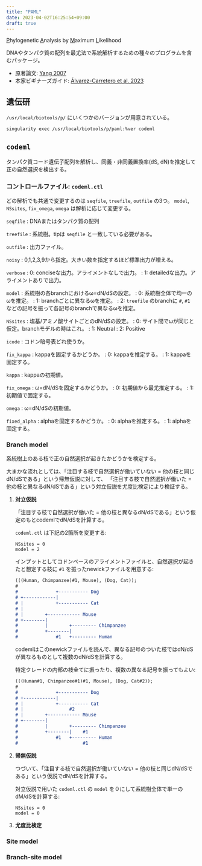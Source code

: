 ```yaml
---
title: "PAML"
date: 2023-04-02T16:25:54+09:00
draft: true
---
```


<u>P</u>hylogenetic <u>A</u>nalysis by <u>M</u>aximum <u>L</u>ikelihood

DNAやタンパク質の配列を最尤法で系統解析するための種々のプログラムを含むパッケージ。

- 原著論文: [Yang 2007](https://doi.org/10.1093/molbev/msm088)
- 本家ビギナーズガイド: [Álvarez-Carretero et al. 2023](https://doi.org/10.1093/molbev/msad041)


## 遺伝研

`/usr/local/biotools/p/` にいくつかのバージョンが用意されている。

```sh
singularity exec /usr/local/biotools/p/paml:%ver codeml
```

## `codeml`

タンパク質コード遺伝子配列を解析し、同義・非同義置換率(dS, dN)を推定して正の自然選択を検出する。

### コントロールファイル: `codeml.ctl`

どの解析でも共通で変更するのは `seqfile`, `treefile`, `outfile` の3つ。
`model`, `NSsites`, `fix_omega`, `omega` は解析に応じて変更する。

`seqfile`
:	DNAまたはタンパク質の配列

`treefile`
:	系統樹。tipは `seqfile` と一致している必要がある。

`outfile`
:	出力ファイル。

`noisy`
:	0,1,2,3,9から指定。大きい数を指定するほど標準出力が増える。

`verbose`
:	0: conciseな出力。アライメントなしで出力。
:	1: detailedな出力。アライメントありで出力。

`model`
:	系統樹の各branchにおけるω=dN/dSの設定。
:	0: 系統樹全体で均一のωを推定。
:	1: branchごとに異なるωを推定。
:	2: `treefile` のbranchに `#`, `#1` などの記号を振って各記号のbranchで異なるωを推定。

`NSsites`
:	塩基/アミノ酸サイトごとのdN/dSの設定。
:	0: サイト間でωが同じと仮定。branchモデルの時はこれ。
:	1: Neutral
:	2: Positive

`icode`
:	コドン暗号表どれ使うか。

`fix_kappa`
: kappaを固定するかどうか。
:	0: kappaを推定する。
: 1: kappaを固定する。

`kappa`
:	kappaの初期値。

`fix_omega`
:	ω=dN/dSを固定するかどうか。
:	0: 初期値から最尤推定する。
:	1: 初期値で固定する。

`omega`
:	ω=dN/dSの初期値。

`fixed_alpha`
: alphaを固定するかどうか。
:	0: alphaを推定する。
: 1: alphaを固定する。


### Branch model

系統樹上のある枝で正の自然選択が起きたかどうかを検定する。

大まかな流れとしては、「注目する枝で自然選択が働いていない = 他の枝と同じdN/dSである」という帰無仮説に対して、
「注目する枝で自然選択が働いた = 他の枝と異なるdN/dSである」という対立仮説を尤度比検定により検証する。

1. **対立仮説**

   「注目する枝で自然選択が働いた = 他の枝と異なるdN/dSである」という仮定のもとcodemlでdN/dSを計算する。

   `codeml.ctl` は下記の2箇所を変更する:

   ```ctl
   NSsites = 0
   model = 2
   ```

   インプットとしてコドンベースのアライメントファイルと、自然選択が起きたと想定する枝に `#1` を振ったnewickファイルを用意する:

   ```md
   (((Human, Chimpanzee)#1, Mouse), (Dog, Cat));
   #
   #              +----------- Dog
   # +------------|
   # |            +----------- Cat
   # |
   # |        +------------ Mouse
   # +--------|
   #          |        +--------- Chimpanzee
   #          +--------|
   #              #1   +--------- Human
   ```

   codemlはこのnewickファイルを読んで、異なる記号のついた枝ではdN/dSが異なるものとして複数のdN/dSを計算する。

   特定クレードの内部の枝全てに振ったり、複数の異なる記号を振ってもよい:

   ```md
   (((Human#1, Chimpanzee#1)#1, Mouse), (Dog, Cat#2));
   #
   #              +----------- Dog
   # +------------|
   # |            +----------- Cat
   # |                 #2
   # |        +------------ Mouse
   # +--------|
   #          |        +--------- Chimpanzee
   #          +--------|    #1
   #              #1   +--------- Human
   #                        #1
   ```

1. **帰無仮説**

   つづいて、「注目する枝で自然選択が働いていない = 他の枝と同じdN/dSである」という仮説でdN/dSを計算する。

   対立仮説で用いた `codeml.ctl` の `model` を０にして系統樹全体で単一のdM/dSを計算する:

   ```ctl
   NSsites = 0
   model = 0
   ```

3. **尤度比検定**

### Site model

### Branch-site model
